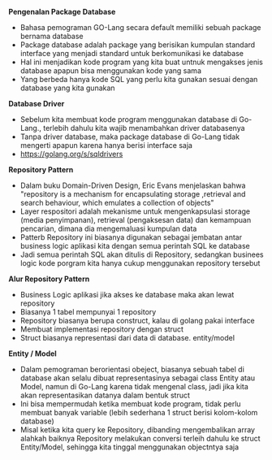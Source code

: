 **Pengenalan Package Database**
- Bahasa pemograman GO-Lang secara default memiliki sebuah package bernama database
- Package database adalah package yang berisikan kumpulan standard interface yang menjadi standard untuk berkomunikasi ke database
- Hal ini menjadikan kode program yang kita buat untnuk mengakses jenis database apapun bisa menggunakan kode yang sama
- Yang berbeda hanya kode SQL yang perlu kita gunakan sesuai dengan database yang kita gunakan

**Database Driver**
- Sebelum kita membuat kode program menggunakan database di Go-Lang., terlebih dahulu kita wajib menambahkan driver databasenya
- Tanpa driver database, maka package database di Go-Lang tidak mengerti apapun karena hanya berisi interface saja
- https://golang.org/s/sqldrivers

**Repository Pattern**
- Dalam buku Domain-Driven Design, Eric Evans menjelaskan bahwa "repository is a mechanism for encapsulating storage ,retrieval and search behaviour, which emulates a collection of objects"
- Layer respositori adalah mekanisme untuk mengenkapsulasi storage (media penyimpanan), retrieval (pengaksesan data) dan kemampuan pencarian, dimana dia mengemaluasi kumpulan data
- Patterb Repository ini biasanya digunakan sebagai jembatan antar business logic aplikasi kita dengan semua perintah SQL ke database
- Jadi semua perintah SQL akan ditulis di Repository, sedangkan businees logic kode porgram kita hanya cukup menggunakan repository tersebut

**Alur Repository Pattern**
- Business Logic aplikasi jika akses ke database maka akan lewat repository
- Biasanya 1 tabel mempunyai 1 repository
- Repository biasanya berupa construct, kalau di golang pakai interface
- Membuat implementasi repository dengan struct
- Struct biasanya representasi dari data di database. entity/model

**Entity / Model**
- Dalam pemograman berorientasi obeject, biasanya sebuah tabel di database akan selalu dibuat representasinya sebagai class Entity atau Model, namun di Go-Lang karena tidak mengenal class, jadi jika kita akan representasikan datanya dalam bentuk struct
- Ini bisa mempermudah ketika membuat kode program, tidak perlu membuat banyak variable (lebih sederhana 1 struct berisi kolom-kolom database)
- Misal ketika kita query ke Repository, dibanding mengembalikan array alahkah baiknya Repository melakukan conversi terleih dahulu ke struct Entity/Model, sehingga kita tinggal menggunakan objectntya saja
 

